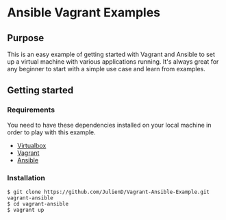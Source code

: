# Ansible Vagrant Examples

## Purpose

This is an easy example of getting started with Vagrant and Ansible to set up a virtual machine with various applications running. It's always great for any beginner to start with a simple use case and learn from examples.

## Getting started

### Requirements

You need to have these dependencies installed on your local machine in order to play with this example.

- [Virtualbox](https://www.virtualbox.org/)
- [Vagrant](http://www.vagrantup.com/)
- [Ansible](http://docs.ansible.com/intro_installation.html)

### Installation

    $ git clone https://github.com/JulienD/Vagrant-Ansible-Example.git vagrant-ansible
    $ cd vagrant-ansible
    $ vagrant up
